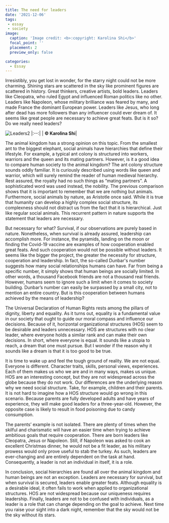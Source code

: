 ```yaml
---
title: The need for leaders
date: '2021-12-06'
tags:
 - essay
 - society
image:
  caption: 'Image credit: <b>:copyright: Karolina Shi</b>'
  focal_point: ''
  placement: 2
  preview_only: false

categories:
  - Essay
---
```



Irresistibly, you get lost in wonder, for the starry night could not be more charming. Shining stars are scattered in the sky like prominent figures are scattered in history. Great thinkers, creative artists, bold leaders. Leaders like Cleopatra, who ruled Egypt and influenced Roman politics like no other. Leaders like Napoleon, whose military brilliance was feared by many, and made France the dominant European power. Leaders like Jesus, who long after dead has more followers than any influencer could ever dream of. It seems like great people are necessary to achieve great feats. But is it so? Do we really need leaders?


![Leaders2](/images/leaders2.png)
|:--:|
| <b>:copyright: Karolina Shi</b>|

The animal kingdom has a strong opinion on this topic. From the smallest ant to the biggest elephant, social animals have hierarchies that define their lifestyle. For example, a typical ant colony is structured into workers, warriors and the queen and its mating partners. However, is it a good idea to compare human society to the animal kingdom? The ant colony structure sounds oddly familiar. It is curiously described using words like queen and warrior, which will surely remind the reader of human medieval hierarchy. Rest assured, the royalty had no such things as “mating partners”. A sophisticated word was used instead, the nobility. The previous comparison shows that it is important to remember that we are nothing but animals. Furthermore, social animals by nature, as Aristotle once said. While it is true that humanity can develop a highly complex social structure, its complexness should not distract us from the fact that it is hierarchical. Just like regular social animals. This recurrent pattern in nature supports the statement that leaders are necessary.

But necessary for what? Survival, if our observations are purely based in nature. Nonetheless, when survival is already assured, leadership can accomplish more. For instance, the pyramids, landing on the moon or finding the Covid-19 vaccine are examples of how cooperation enabled great feats. And such cooperation would not be possible without leaders. It seems like the bigger the project, the greater the necessity for structure, cooperation and leadership. In fact, the so-called Dunbar's number suggests how many social relationships humans can have. Far from being a specific number, it simply shows that human beings are socially limited. In other words, a thousand Facebook friends are not a thousand real friends. However, humans seem to ignore such a limit when it comes to society building. Dunbar’s number can easily be surpassed by a small city, not to mention an entire country. But is this cooperation between humans achieved by the means of leadership?

The Universal Declaration of Human Rights rests among the pillars of dignity, liberty and equality. As it turns out, equality is a fundamental value in our society that ought to guide our moral compass and influence our decisions. Because of it, horizontal organizational structures (HOS) seem to be desirable and leaders unnecessary. HOS are structures with no clear leader, where everyone holds a similar rank and can make their own decisions. In short, where everyone is equal. It sounds like a utopia to reach, a dream that one must pursue. But I wonder if the reason why it sounds like a dream is that it is too good to be true.

It is time to wake up and feel the tough ground of reality. We are not equal. Everyone is different. Character traits, skills, personal views, experiences. Each of them makes us who we are and in many ways, makes us unique. HOS are an interesting concept, but they are not widespread across the globe because they do not work. Our differences are the underlying reason why we need social structure. Take, for example, children and their parents. It is not hard to imagine how a HOS structure would go wrong in this scenario. Because parents are fully developed adults and have years of experience, they will make good leaders for a three-year-old. However, the opposite case is likely to result in food poisoning due to candy consumption.

The parents’ example is not isolated. There are plenty of times when the skilful and charismatic will have an easier time when trying to achieve ambitious goals that require cooperation. There are born leaders like Cleopatra, Jesus or Napoleon. Still, if Napoleon was asked to cook an excellent Christmas dinner, he would not be a fit leader, as his military prowess would only prove useful to stab the turkey. As such, leaders are ever-changing and are entirely dependent on the task at hand. Consequently, a leader is not an individual in itself, it is a role.

In conclusion, social hierarchies are found all over the animal kingdom and human beings are not an exception. Leaders are necessary for survival, but when survival is secured, leaders enable greater feats. Although equality is a desirable ideal, it often fails to work when applied to organizational structures. HOS are not widespread because our uniqueness requires leadership. Finally, leaders are not to be confused with individuals, as a leader is a role that can change depending on the goal to achieve. Next time you raise your sight into a dark night, remember that the sky would not be the sky without its stars.


